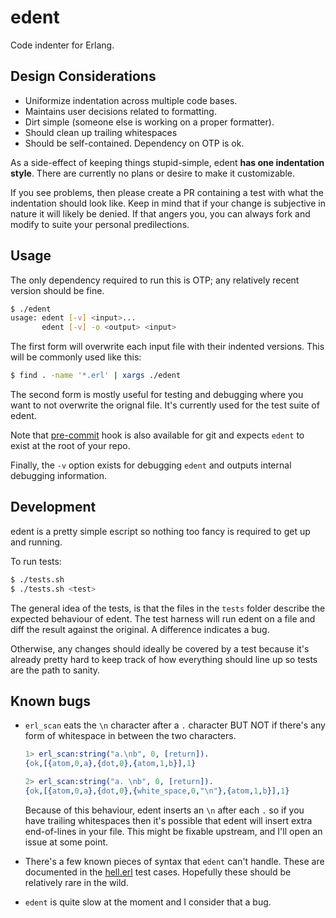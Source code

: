 # edent

Code indenter for Erlang.


## Design Considerations

- Uniformize indentation across multiple code bases.
- Maintains user decisions related to formatting.
- Dirt simple (someone else is working on a proper formatter).
- Should clean up trailing whitespaces
- Should be self-contained. Dependency on OTP is ok.

As a side-effect of keeping things stupid-simple, edent **has one indentation
style**. There are currently no plans or desire to make it customizable.

If you see problems, then please create a PR containing a test with what the
indentation should look like. Keep in mind that if your change is subjective in
nature it will likely be denied. If that angers you, you can always fork and
modify to suite your personal predilections.


## Usage

The only dependency required to run this is OTP; any relatively recent version
should be fine.

```sh
$ ./edent
usage: edent [-v] <input>...
       edent [-v] -o <output> <input>
```

The first form will overwrite each input file with their indented versions. This
will be commonly used like this:

```sh
$ find . -name '*.erl' | xargs ./edent
```

The second form is mostly useful for testing and debugging where you want to not
overwrite the orignal file. It's currently used for the test suite of edent.

Note that [pre-commit](pre-commit) hook is also available for git and expects
`edent` to exist at the root of your repo.

Finally, the `-v` option exists for debugging `edent` and outputs internal
debugging information.


## Development

edent is a pretty simple escript so nothing too fancy is required to get up and
running.

To run tests:

```sh
$ ./tests.sh
$ ./tests.sh <test>
```

The general idea of the tests, is that the files in the `tests` folder describe
the expected behaviour of edent. The test harness will run edent on a file and
diff the result against the original. A difference indicates a bug.

Otherwise, any changes should ideally be covered by a test because it's already
pretty hard to keep track of how everything should line up so tests are the path
to sanity.


## Known bugs

- `erl_scan` eats the `\n` character after a `.` character BUT NOT if there's
  any form of whitespace in between the two characters.

  ```erlang
  1> erl_scan:string("a.\nb", 0, [return]).
  {ok,[{atom,0,a},{dot,0},{atom,1,b}],1}

  2> erl_scan:string("a. \nb", 0, [return]).
  {ok,[{atom,0,a},{dot,0},{white_space,0,"\n"},{atom,1,b}],1}
  ```

  Because of this behaviour, edent inserts an `\n` after each `.` so if you have
  trailing whitespaces then it's possible that edent will insert extra
  end-of-lines in your file. This might be fixable upstream, and I'll open an
  issue at some point.

- There's a few known pieces of syntax that `edent` can't handle. These are
  documented in the [hell.erl](tests/hell.erl) test cases. Hopefully these
  should be relatively rare in the wild.

- `edent` is quite slow at the moment and I consider that a bug.
